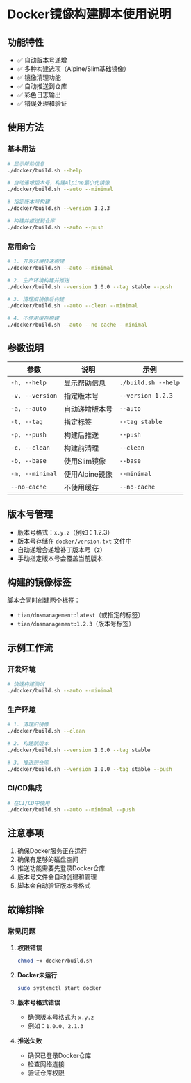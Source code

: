 # Docker镜像构建脚本使用说明

## 功能特性

- ✅ 自动版本号递增
- ✅ 多种构建选项（Alpine/Slim基础镜像）
- ✅ 镜像清理功能
- ✅ 自动推送到仓库
- ✅ 彩色日志输出
- ✅ 错误处理和验证

## 使用方法

### 基本用法

```bash
# 显示帮助信息
./docker/build.sh --help

# 自动递增版本号，构建Alpine最小化镜像
./docker/build.sh --auto --minimal

# 指定版本号构建
./docker/build.sh --version 1.2.3

# 构建并推送到仓库
./docker/build.sh --auto --push
```

### 常用命令

```bash
# 1. 开发环境快速构建
./docker/build.sh --auto --minimal

# 2. 生产环境构建并推送
./docker/build.sh --version 1.0.0 --tag stable --push

# 3. 清理旧镜像后构建
./docker/build.sh --auto --clean --minimal

# 4. 不使用缓存构建
./docker/build.sh --auto --no-cache --minimal
```

## 参数说明

| 参数 | 说明 | 示例 |
|------|------|------|
| `-h, --help` | 显示帮助信息 | `./build.sh --help` |
| `-v, --version` | 指定版本号 | `--version 1.2.3` |
| `-a, --auto` | 自动递增版本号 | `--auto` |
| `-t, --tag` | 指定标签 | `--tag stable` |
| `-p, --push` | 构建后推送 | `--push` |
| `-c, --clean` | 构建前清理 | `--clean` |
| `-b, --base` | 使用Slim镜像 | `--base` |
| `-m, --minimal` | 使用Alpine镜像 | `--minimal` |
| `--no-cache` | 不使用缓存 | `--no-cache` |

## 版本号管理

- 版本号格式：`x.y.z`（例如：1.2.3）
- 版本号存储在 `docker/version.txt` 文件中
- 自动递增会递增补丁版本号（z）
- 手动指定版本号会覆盖当前版本

## 构建的镜像标签

脚本会同时创建两个标签：
- `tian/dnsmanagement:latest`（或指定的标签）
- `tian/dnsmanagement:1.2.3`（版本号标签）

## 示例工作流

### 开发环境
```bash
# 快速构建测试
./docker/build.sh --auto --minimal
```

### 生产环境
```bash
# 1. 清理旧镜像
./docker/build.sh --clean

# 2. 构建新版本
./docker/build.sh --version 1.0.0 --tag stable

# 3. 推送到仓库
./docker/build.sh --version 1.0.0 --tag stable --push
```

### CI/CD集成
```bash
# 在CI/CD中使用
./docker/build.sh --auto --minimal --push
```

## 注意事项

1. 确保Docker服务正在运行
2. 确保有足够的磁盘空间
3. 推送功能需要先登录Docker仓库
4. 版本号文件会自动创建和管理
5. 脚本会自动验证版本号格式

## 故障排除

### 常见问题

1. **权限错误**
   ```bash
   chmod +x docker/build.sh
   ```

2. **Docker未运行**
   ```bash
   sudo systemctl start docker
   ```

3. **版本号格式错误**
   - 确保版本号格式为 `x.y.z`
   - 例如：`1.0.0`、`2.1.3`

4. **推送失败**
   - 确保已登录Docker仓库
   - 检查网络连接
   - 验证仓库权限
